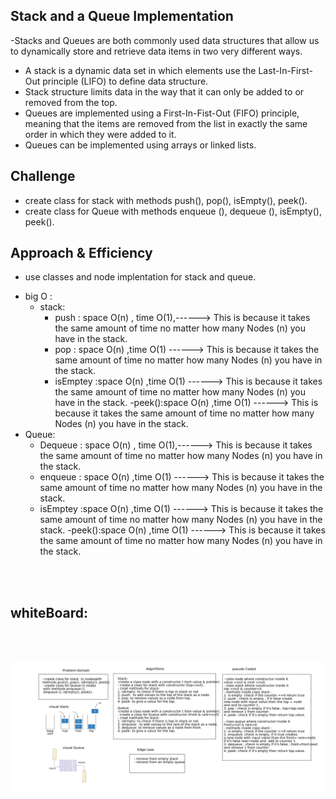 ## Stack and a Queue Implementation
-Stacks and Queues are both commonly used data structures that allow us to dynamically store and retrieve data items in two very different ways.
- A stack is a dynamic data set in which elements use the Last-In-First-Out principle (LIFO) to define data structure.
- Stack structure limits data in the way that it can only be added to or removed from the top.
- Queues are implemented using a First-In-Fist-Out (FIFO) principle, meaning that the items are removed from the list in exactly the same order in which they were added to it.
- Queues can be implemented using arrays or linked lists.

## Challenge
- create class for stack with methods push(), pop(), isEmpty(), peek().
- create class for Queue with methods enqueue (), dequeue (), isEmpty(), peek().

## Approach & Efficiency
- use classes and node implentation for stack and queue.
* big O :
  * stack:
    - push : space O(n) , time O(1),------> This is because it takes the same amount of time no matter how many Nodes (n) you have in the stack.
    - pop : space O(n) ,time O(1) ------> This is because it takes the same amount of time no matter how many Nodes (n) you have in the stack.
    - isEmptey :space O(n) ,time O(1) ------> This is because it takes the same amount of time no matter how many Nodes (n) you have in the stack.
    -peek():space O(n) ,time O(1) ------> This is because it takes the same amount of time no matter how many Nodes (n) you have in the stack.
 * Queue:
    - Dequeue  : space O(n) , time O(1),------> This is because it takes the same amount of time no matter how many Nodes (n) you have in the stack.
    - enqueue : space O(n) ,time O(1) ------> This is because it takes the same amount of time no matter how many Nodes (n) you have in the stack.
    - isEmptey :space O(n) ,time O(1) ------> This is because it takes the same amount of time no matter how many Nodes (n) you have in the stack.
    -peek():space O(n) ,time O(1) ------> This is because it takes the same amount of time no matter how many Nodes (n) you have in the stack.  

<br><br>

## whiteBoard:

<br><br>


![img](../../../assets/stack&queue.png)